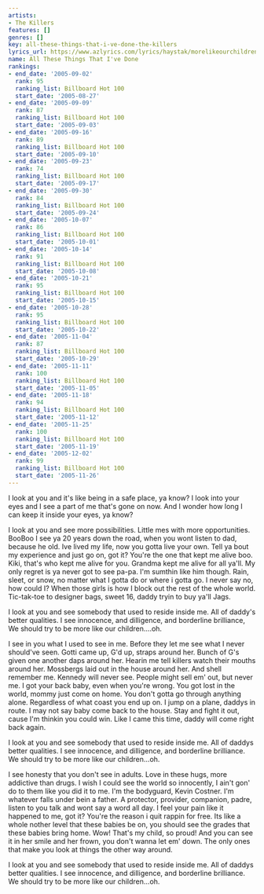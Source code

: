 ```yaml
---
artists:
- The Killers
features: []
genres: []
key: all-these-things-that-i-ve-done-the-killers
lyrics_url: https://www.azlyrics.com/lyrics/haystak/morelikeourchildren.html
name: All These Things That I've Done
rankings:
- end_date: '2005-09-02'
  rank: 95
  ranking_list: Billboard Hot 100
  start_date: '2005-08-27'
- end_date: '2005-09-09'
  rank: 87
  ranking_list: Billboard Hot 100
  start_date: '2005-09-03'
- end_date: '2005-09-16'
  rank: 89
  ranking_list: Billboard Hot 100
  start_date: '2005-09-10'
- end_date: '2005-09-23'
  rank: 74
  ranking_list: Billboard Hot 100
  start_date: '2005-09-17'
- end_date: '2005-09-30'
  rank: 84
  ranking_list: Billboard Hot 100
  start_date: '2005-09-24'
- end_date: '2005-10-07'
  rank: 86
  ranking_list: Billboard Hot 100
  start_date: '2005-10-01'
- end_date: '2005-10-14'
  rank: 91
  ranking_list: Billboard Hot 100
  start_date: '2005-10-08'
- end_date: '2005-10-21'
  rank: 95
  ranking_list: Billboard Hot 100
  start_date: '2005-10-15'
- end_date: '2005-10-28'
  rank: 95
  ranking_list: Billboard Hot 100
  start_date: '2005-10-22'
- end_date: '2005-11-04'
  rank: 87
  ranking_list: Billboard Hot 100
  start_date: '2005-10-29'
- end_date: '2005-11-11'
  rank: 100
  ranking_list: Billboard Hot 100
  start_date: '2005-11-05'
- end_date: '2005-11-18'
  rank: 94
  ranking_list: Billboard Hot 100
  start_date: '2005-11-12'
- end_date: '2005-11-25'
  rank: 100
  ranking_list: Billboard Hot 100
  start_date: '2005-11-19'
- end_date: '2005-12-02'
  rank: 99
  ranking_list: Billboard Hot 100
  start_date: '2005-11-26'
---
```


I look at you and it's like being in a safe place, ya know?
I look into your eyes and I see a part of me that's gone on now.
And I wonder how long I can keep it inside your eyes, ya know?

I look at you and see more possibilities.
Little mes with more opportunities.
BooBoo I see ya 20 years down the road, when you wont listen to dad, because he old.
Ive lived my life, now you gotta live your own.
Tell ya bout my experience and just go on, got it?
You're the one that kept me alive boo.
Kiki, that's who kept me alive for you.
Grandma kept me alive for all ya'll.
My only regret is ya never got to see pa-pa.
I'm sumthin like him though.
Rain, sleet, or snow, no matter what I gotta do or where i gotta go.
I never say no, how could I?
When those girls is how I block out the rest of the whole world.
Tic-tak-toe to designer bags, sweet 16, daddy tryin to buy ya'll Jags.

I look at you and see somebody that used to reside inside me.
All of daddy's better qualities.
I see innocence, and dilligence, and borderline brilliance,
We should try to be more like our children....oh. 

I see in you what I used to see in me.
Before they let me see what I never should've seen.
Gotti came up, G'd up, straps around her.
Bunch of G's given one another daps around her.
Hearin me tell killers watch their mouths around her.
Mossbergs laid out in the house around her.
And shell remember me. Kennedy will never see.
People might sell em' out, but never me.
I got your back baby, even when you're wrong.
You got lost in the world, mommy just come on home.
You don't gotta go through anything alone.
Regardless of what coast you end up on.
I jump on a plane, daddys in route.
I may not say baby come back to the house.
Stay and fight it out, cause I'm thinkin you could win.
Like I came this time, daddy will come right back again.

I look at you and see somebody that used to reside inside me.
All of daddys better qualities. I see innocence, and dilligence, and borderline brilliance.
We should try to be more like our children...oh. 

I see honesty that you don't see in adults.
Love in these hugs, more addictive than drugs.
I wish I could see the world so innocently, I ain't gon' do to them like you did it to me.
I'm the bodyguard, Kevin Costner.
I'm whatever falls under bein a father.
A protector, provider, companion, padre, listen to you talk and wont say a word all day.
I feel your pain like it happened to me, got it?
You're the reason i quit rappin for free.
Its like a whole nother level that these babies be on, you should see the grades that these babies bring home.
Wow! That's my child, so proud!
And you can see it in her smile and her frown, you don't wanna let em' down.
The only ones that make you look at things the other way around.

I look at you and see somebody that used to reside inside me.
All of daddys better qualities. I see innocence, and dilligence, and borderline brilliance.
We should try to be more like our children...oh. 



